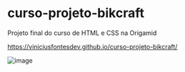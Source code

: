 # curso-projeto-bikcraft
 Projeto final do curso de HTML e CSS na Origamid

 https://viniciusfontesdev.github.io/curso-projeto-bikcraft/

 ![image](https://github.com/user-attachments/assets/404bcc5c-308a-44b0-915a-eb790714377a)

